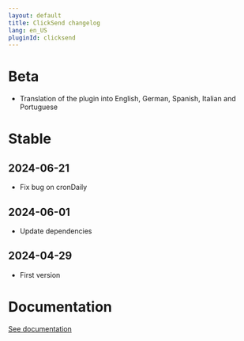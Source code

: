 ```yaml
---
layout: default
title: ClickSend changelog 
lang: en_US
pluginId: clicksend
---
```


# Beta

- Translation of the plugin into English, German, Spanish, Italian and Portuguese

# Stable

## 2024-06-21

- Fix bug on cronDaily

## 2024-06-01

- Update dependencies

## 2024-04-29

- First version

# Documentation

[See documentation]({{site.baseurl}}/{{page.pluginId}}/{{page.lang}})
